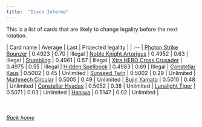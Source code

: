 ```yaml
---
title:  "Disco Inferno"
---
```


This is a list of cards that are likely to change legality before the next rotation.

| Card name | Average | Last | Projected legality |
| :-- |
[Photon Strike Bounzer](https://db.ygoprodeck.com/card/?search=Photon%20Strike%20Bounzer) | 0.4923 | 0.70 | Illegal |
[Noble Knight Artorigus](https://db.ygoprodeck.com/card/?search=Noble%20Knight%20Artorigus) | 0.4952 | 0.63 | Illegal |
[Stumbling](https://db.ygoprodeck.com/card/?search=Stumbling) | 0.4961 | 0.57 | Illegal |
[Xtra HERO Cross Crusader](https://db.ygoprodeck.com/card/?search=Xtra%20HERO%20Cross%20Crusader) | 0.4975 | 0.55 | Illegal |
[Hidden Spellbook](https://db.ygoprodeck.com/card/?search=Hidden%20Spellbook) | 0.4983 | 0.69 | Illegal |
[Constellar Kaus](https://db.ygoprodeck.com/card/?search=Constellar%20Kaus) | 0.5002 | 0.45 | Unlimited |
[Sunseed Twin](https://db.ygoprodeck.com/card/?search=Sunseed%20Twin) | 0.5002 | 0.29 | Unlimited |
[Mathmech Circular](https://db.ygoprodeck.com/card/?search=Mathmech%20Circular) | 0.5005 | 0.49 | Unlimited |
[Bujin Yamato](https://db.ygoprodeck.com/card/?search=Bujin%20Yamato) | 0.5010 | 0.48 | Unlimited |
[Constellar Hyades](https://db.ygoprodeck.com/card/?search=Constellar%20Hyades) | 0.5052 | 0.38 | Unlimited |
[Lunalight Tiger](https://db.ygoprodeck.com/card/?search=Lunalight%20Tiger) | 0.5071 | 0.03 | Unlimited |
[Haniwa](https://db.ygoprodeck.com/card/?search=Haniwa) | 0.5147 | 0.02 | Unlimited |

<br>

###### [Back home](index)